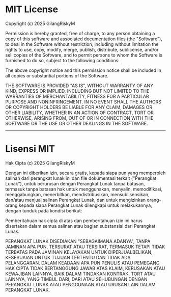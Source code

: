 # MIT License

Copyright (c) 2025 GilangRiskyM

Permission is hereby granted, free of charge, to any person obtaining a copy
of this software and associated documentation files (the "Software"), to deal
in the Software without restriction, including without limitation the rights
to use, copy, modify, merge, publish, distribute, sublicense, and/or sell
copies of the Software, and to permit persons to whom the Software is
furnished to do so, subject to the following conditions:

The above copyright notice and this permission notice shall be included in all
copies or substantial portions of the Software.

THE SOFTWARE IS PROVIDED "AS IS", WITHOUT WARRANTY OF ANY KIND, EXPRESS OR
IMPLIED, INCLUDING BUT NOT LIMITED TO THE WARRANTIES OF MERCHANTABILITY,
FITNESS FOR A PARTICULAR PURPOSE AND NONINFRINGEMENT. IN NO EVENT SHALL THE
AUTHORS OR COPYRIGHT HOLDERS BE LIABLE FOR ANY CLAIM, DAMAGES OR OTHER
LIABILITY, WHETHER IN AN ACTION OF CONTRACT, TORT OR OTHERWISE, ARISING FROM,
OUT OF OR IN CONNECTION WITH THE SOFTWARE OR THE USE OR OTHER DEALINGS IN THE
SOFTWARE.

---

# Lisensi MIT

Hak Cipta (c) 2025 GilangRiskyM

Dengan ini diberikan izin, secara gratis, kepada siapa pun yang memperoleh salinan
dari perangkat lunak ini dan file dokumentasi terkait ("Perangkat Lunak"), untuk
berurusan dengan Perangkat Lunak tanpa batasan, termasuk tanpa batasan hak
untuk menggunakan, menyalin, memodifikasi, menggabungkan, menerbitkan, mendistribusikan,
mensublisensikan, dan/atau menjual salinan Perangkat Lunak, dan untuk mengizinkan
orang-orang kepada siapa Perangkat Lunak dilengkapi untuk melakukannya, dengan
tunduk pada kondisi berikut:

Pemberitahuan hak cipta di atas dan pemberitahuan izin ini harus disertakan dalam
semua salinan atau bagian substansial dari Perangkat Lunak.

PERANGKAT LUNAK DISEDIAKAN "SEBAGAIMANA ADANYA", TANPA JAMINAN APA PUN, TERSURAT
ATAU TERSIRAT, TERMASUK TETAPI TIDAK TERBATAS PADA JAMINAN KELAYAKAN UNTUK DIPERJUALBELIKAN,
KESESUAIAN UNTUK TUJUAN TERTENTU DAN TIDAK ADA PELANGGARAN. DALAM KEADAAN APA PUN
PENULIS ATAU PEMEGANG HAK CIPTA TIDAK BERTANGGUNG JAWAB ATAS KLAIM, KERUSAKAN ATAU
KEWAJIBAN LAINNYA, BAIK DALAM TINDAKAN KONTRAK, TORT ATAU LAINNYA, YANG TIMBUL DARI,
DARI ATAU SEHUBUNGAN DENGAN PERANGKAT LUNAK ATAU PENGGUNAAN ATAU URUSAN LAIN DALAM
PERANGKAT LUNAK.
